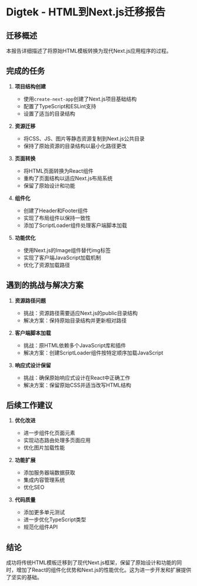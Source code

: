 # Digtek - HTML到Next.js迁移报告

## 迁移概述

本报告详细描述了将原始HTML模板转换为现代Next.js应用程序的过程。

## 完成的任务

1. **项目结构创建**
   - 使用`create-next-app`创建了Next.js项目基础结构
   - 配置了TypeScript和ESLint支持
   - 设置了适当的目录结构

2. **资源迁移**
   - 将CSS、JS、图片等静态资源复制到Next.js公共目录
   - 保持了原始资源的目录结构以最小化路径更改

3. **页面转换**
   - 将HTML页面转换为React组件
   - 重构了页面结构以适应Next.js布局系统
   - 保留了原始设计和功能

4. **组件化**
   - 创建了Header和Footer组件
   - 实现了布局组件以保持一致性
   - 添加了ScriptLoader组件处理客户端脚本加载

5. **功能优化**
   - 使用Next.js的Image组件替代img标签
   - 实现了客户端JavaScript加载机制
   - 优化了资源加载路径

## 遇到的挑战与解决方案

1. **资源路径问题**
   - 挑战：资源路径需要适应Next.js的public目录结构
   - 解决方案：保持原始目录结构并更新相对路径

2. **客户端脚本加载**
   - 挑战：原HTML依赖多个JavaScript库和插件
   - 解决方案：创建ScriptLoader组件按特定顺序加载JavaScript

3. **响应式设计保留**
   - 挑战：确保原始响应式设计在React中正确工作
   - 解决方案：保留原始CSS并适当改写HTML结构

## 后续工作建议

1. **优化改进**
   - 进一步组件化页面元素
   - 实现动态路由处理多页面应用
   - 优化图片加载性能

2. **功能扩展**
   - 添加服务器端数据获取
   - 集成内容管理系统
   - 优化SEO

3. **代码质量**
   - 添加更多单元测试
   - 进一步优化TypeScript类型
   - 规范化组件API

## 结论

成功将传统HTML模板迁移到了现代Next.js框架，保留了原始设计和功能的同时，增加了React的组件化优势和Next.js的性能优化。这为进一步开发和扩展提供了坚实的基础。 